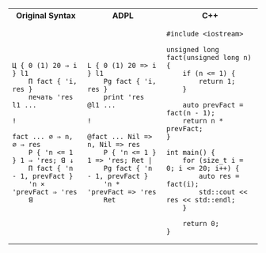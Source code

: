 <table>
  <tr>
    <th>Original Syntax</th>
    <th>ADPL</th>
    <th>C++</th>
  </tr>
  <tr>
<td>

```
Ц { 0 (1) 20 ⇒ i } l1
    П fact { 'i, res }
    печать 'res
l1 ...

!

fact ... ∅ ⇒ n, ∅ ⇒ res
    P { 'n <= 1 } 1 ⇒ 'res; ꓭ ↓
    П fact { 'n - 1, prevFact }
    'n × 'prevFact ⇒ 'res
    ꓭ
```

</td>
<td>

```
L { 0 (1) 20 => i } l1
    Pg fact { 'i, res }
    print 'res
@l1 ...

!

@fact ... Nil => n, Nil => res
    P { 'n <= 1 } 1 => 'res; Ret |
    Pg fact { 'n - 1, prevFact }
    'n * 'prevFact => 'res
    Ret
```

</td>

<td>

```
#include <iostream>

unsigned long fact(unsigned long n) {
    if (n <= 1) {
        return 1;
    }
    
    auto prevFact = fact(n - 1);
    return n * prevFact;
}

int main() {
    for (size_t i = 0; i <= 20; i++) {
        auto res = fact(i);
        std::cout << res << std::endl;
    }

    return 0;
}
```

</td>
  </tr>
</table>
